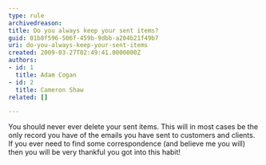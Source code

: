 ```yaml
---
type: rule
archivedreason: 
title: Do you always keep your sent items?
guid: 01b8f596-506f-459b-9dbb-a204b21f49b7
uri: do-you-always-keep-your-sent-items
created: 2009-03-27T02:49:41.0000000Z
authors:
- id: 1
  title: Adam Cogan
- id: 2
  title: Cameron Shaw
related: []

---
```



You should never ever delete your sent items. This will in most cases be the only record you have of the emails you have sent to customers and clients. If you ever need to find some correspondence (and believe me you will) then you will be very thankful you got into this habit!
<br>
<br><excerpt class='endintro'></excerpt><br>



